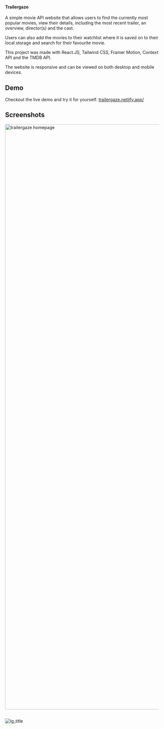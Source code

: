#### Trailergaze
A simple movie API website that allows users to find the currently most popular movies, view their details, including the most recent trailer, an overview, director(s) and the cast. 

Users can also add the movies to their watchlist where it is saved on to their local storage and search for their favourite movie.

This project was made with React.JS, Tailwind CSS, Framer Motion, Context API and the TMDB API.

The website is responsive and can be viewed on both desktop and mobile devices.

## Demo
Checkout the live demo and try it for yourself: [trailergaze.netlify.app/](trailergaze.netlify.app/)

## Screenshots
<img width="1909" alt="trailergaze homepage" src="https://github.com/TheHamzaDev/Collection-Ecommerce/assets/143728239/0c6ee114-0c81-42ad-b5b5-b5d4a88c81a7">

##

![lg_title](https://github.com/TheHamzaDev/Collection-Ecommerce/assets/143728239/5186438e-1715-4746-a4e6-5c3ef2b46bd4)
